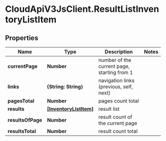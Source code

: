 # CloudApiV3JsClient.ResultListInventoryListItem

## Properties
Name | Type | Description | Notes
------------ | ------------- | ------------- | -------------
**currentPage** | **Number** | number of the current page, starting from 1 | 
**links** | **{String: String}** | navigation links (previous, self, next) | 
**pagesTotal** | **Number** | pages count total | 
**results** | [**[InventoryListItem]**](InventoryListItem.md) | result list | 
**resultsOfPage** | **Number** | result count of the current page | 
**resultsTotal** | **Number** | result count total | 


